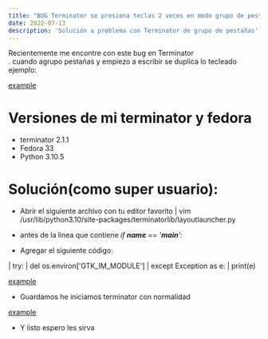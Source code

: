```yaml
---
title: "BUG Terminator se presiona teclas 2 veces en modo grupo de pestañas"
date: 2022-07-13
description: 'Solución a problema con Terminator de grupo de pestañas'
---
```


Recientemente me encontre con este bug en Terminator<br>.
cuando agrupo pestañas y empiezo a escribir se duplica lo tecleado ejemplo:

[example](../static/images/post_3/before.png)

# Versiones de mi terminator y fedora
- terminator 2.1.1
- Fedora 33
- Python 3.10.5

# Solución(como super usuario):

- Abrir el siguiente archivo con tu editor favorito
| vim /usr/lib/python3.10/site-packages/terminatorlib/layoutlauncher.py

- antes de la linea que contiene *if __name__ == '__main__':*

- Agregar el siguiente código:


| try:
|    del os.environ['GTK_IM_MODULE']
| except Exception as e:
|     print(e)


[example](../static/images/post_3/code.png)


- Guardamos he iniciamos terminator con normalidad

[example](../static/images/post_3/after.png)

- Y listo espero les sirva


